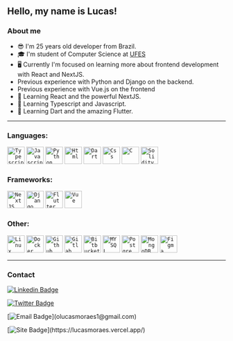 ## Hello, my name is Lucas!

<!-- <img align=right alt="Pixel Art Avatar" src="./avatar.png">-->

### About me

<ul>
    <li>😎 I'm 25 years old developer from Brazil.</li>
    <li>🎓 I'm student of Computer Science at <a href="https://www.ufes.br/">UFES</a></li>
    <li>🖥️ Currently I'm focused on learning more about frontend development with React and NextJS.</li>
    <li>Previous experience with Python and Django on the backend.</li>
    <li>Previous experience with Vue.js on the frontend</li>
    <li>📝 Learning React and the powerful NextJS.</li>
    <li>📝 Learning Typescript and Javascript.</li>
    <li>📝 Learning Dart and the amazing Flutter.</li>
<!--     <li>📝 Learning Android with Java/Kotlin.</li> -->
<!--     <li>📝 Learning Java and Spring Boot.</li> -->
<!--     <li>⚛️ Interested in React Native.</li> -->
</ul>

---

### Languages:

<code><img src="https://cdn.jsdelivr.net/gh/devicons/devicon/icons/typescript/typescript-original.svg" width="40px" title="Typescript"/></code>
<code><img src="https://cdn.jsdelivr.net/gh/devicons/devicon/icons/javascript/javascript-original.svg" width="40px" title="Javascript"/></code>
<code><img src="https://cdn.jsdelivr.net/gh/devicons/devicon/icons/python/python-original.svg" width="40px" title="Python"/></code>
<code><img src="https://cdn.jsdelivr.net/gh/devicons/devicon/icons/html5/html5-original.svg" width="40px" title="Html"/></code>
<code><img src="https://cdn.jsdelivr.net/gh/devicons/devicon/icons/dart/dart-original.svg" width="40px" title="Dart"/></code>
<code><img src="https://cdn.jsdelivr.net/gh/devicons/devicon/icons/css3/css3-original.svg" width="40px" title="Css"/></code>
<code><img src="https://cdn.jsdelivr.net/gh/devicons/devicon/icons/c/c-original.svg"  width="40px" title="C"/></code>
<code><img src="https://cdn.jsdelivr.net/gh/devicons/devicon/icons/solidity/solidity-original.svg"  width="40px" title="Solidity"/></code>

<!-- Tenho apenas experiência academica nas seguintes linguagens e por isso optei por deixalas comentadas -->
<!-- <code><img src="https://cdn.jsdelivr.net/gh/devicons/devicon/icons/java/java-original.svg" width="40px" title="Java"/></code> -->

### Frameworks:

<!-- <code><img src="https://cdn.jsdelivr.net/gh/devicons/devicon/icons/bootstrap/bootstrap-original.svg" width="40px" title="Bootstrap"/></code> -->
<code><img src="https://cdn.jsdelivr.net/gh/devicons/devicon/icons/nextjs/nextjs-original.svg" width="40px" title="NextJS"/></code>
<code><img src="https://cdn.jsdelivr.net/gh/devicons/devicon/icons/django/django-plain.svg"  width="40px" title="Django"/></code>
<code><img src="https://cdn.jsdelivr.net/gh/devicons/devicon/icons/flutter/flutter-original.svg" width="40px" title="Flutter"/></code>
<code><img src="https://cdn.jsdelivr.net/gh/devicons/devicon/icons/vuejs/vuejs-original.svg" width="40px" title="Vue"/></code>

### Other:

<code><img src="https://cdn.jsdelivr.net/gh/devicons/devicon/icons/linux/linux-original.svg"  width="40px" title="Linux"/></code>
<code><img src="https://cdn.jsdelivr.net/gh/devicons/devicon/icons/docker/docker-original-wordmark.svg"  width="40px" title="Docker"/></code>
<code><img src="https://cdn.jsdelivr.net/gh/devicons/devicon/icons/github/github-original.svg"  width="40px" title="Github"/></code>
<code><img src="https://cdn.jsdelivr.net/gh/devicons/devicon/icons/gitlab/gitlab-original.svg"  width="40px" title="Gitlab"/></code>
<code><img src="https://cdn.jsdelivr.net/gh/devicons/devicon/icons/bitbucket/bitbucket-original.svg"  width="40px" title="Bitbucket"/></code>
<code><img src="https://cdn.jsdelivr.net/gh/devicons/devicon/icons/mysql/mysql-original.svg"  width="40px" title="MYSQL"/></code>
<code><img src="https://cdn.jsdelivr.net/gh/devicons/devicon/icons/postgresql/postgresql-original.svg"  width="40px" title="Postgre SQL"/></code>
<code><img src="https://cdn.jsdelivr.net/gh/devicons/devicon/icons/mongodb/mongodb-original.svg" width="40px" title="MongoDB"/></code>
<code><img src="https://cdn.jsdelivr.net/gh/devicons/devicon/icons/figma/figma-original.svg"  width="40px" title="Figma"/></code>



---
  
### Contact

[![Linkedin Badge](https://img.shields.io/badge/-Lucas%20Moraes-yellow?style=social&logo=linkedin&logoColor=0A66C2&link=https://www.linkedin.com/in/olucasmoraes1/)](https://www.linkedin.com/in/olucasmoraes1/)

[![Twitter Badge](https://img.shields.io/badge/-@00kl22-grey?style=social&logo=twitter&logoColor=1DA1F2&link=https://twitter.com/00kl22)](https://twitter.com/00kl22)

[![Email Badge](https://img.shields.io/badge/-olucasmoraes1@gmail.com-yellow?style=social&logo=gmail&link="mailto:olucasmoraes1@gmail.com")](olucasmoraes1@gmail.com)

[![Site Badge](https://img.shields.io/badge/-https://lucasmoraes.vercel.app/-yellow?style=social&logo=googlechrome&link="https://lucasmoraes.vercel.app/")](https://lucasmoraes.vercel.app/)

